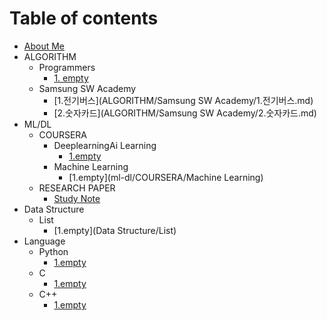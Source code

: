 # Table of contents

* [About Me](README.md)
* ALGORITHM
  * Programmers
    * [1. empty](ALGORITHM/Programmers/)
  * Samsung SW Academy
    * [1.전기버스](ALGORITHM/Samsung SW Academy/1.전기버스.md)
    * [2.숫자카드](ALGORITHM/Samsung SW Academy/2.숫자카드.md)
* ML/DL
  * COURSERA
    * DeeplearningAi Learning
      * [1.empty](ml-dl/COURSERA/DeeplearningAi)
    * Machine Learning
      * [1.empty](ml-dl/COURSERA/Machine Learning)
  * RESEARCH PAPER
    * [Study Note](research-paper/study-note.md)
* Data Structure
  * List
    * [1.empty](Data Structure/List)
* Language
  * Python
    * [1.empty](Language/Python)
  * C
    * [1.empty](Language/C)
  * C++
    * [1.empty](Language/C++)
